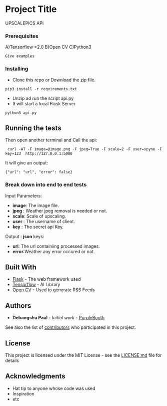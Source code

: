 # Project Title

UPSCALEPICS API


### Prerequisites

A)Tensorflow >2.0
B)Open CV
C)Python3

```
Give examples
```

### Installing

* Clone this repo or Download the zip file.
```
pip3 install -r requirements.txt
```
* Unzip ad run the script api.py
* It will start a local Flask Server

```
python3 api.py
```



## Running the tests

Then open another terminal and Call the api:

```
 curl -AT -F image=@image.png -F jpeg=True -F scale=2 -F user=spyne -F key=123  http://127.0.0.1:5000
```

It will give an output:

```
{"url": "url", "error": false}
```

### Break down into end to end tests

Input Parameters:
* **image**: The image file.
* **jpeg** : Weather jpeg removal is needed or not.
* **scale**: Scale of upscaling.
* **user** : The username of client.
* **key**  : The secret api Key.

Output :
**json**
keys:
* **url**: The url containiing processed images.
* **error**:Weather any error occured or not.



## Built With

* [Flask](http://www.dropwizard.io/1.0.2/docs/) - The web framework used
* [Tensorflow](https://maven.apache.org/) - AI Library
* [Open CV](https://rometools.github.io/rome/) - Used to generate RSS Feeds



## Authors

* **Debangshu Paul** - *Initial work* - [PurpleBooth](https://github.com/debangshu132)

See also the list of [contributors](https://github.com/your/project/contributors) who participated in this project.

## License

This project is licensed under the MIT License - see the [LICENSE.md](LICENSE.md) file for details

## Acknowledgments

* Hat tip to anyone whose code was used
* Inspiration
* etc

